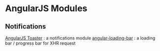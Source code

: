 # AngularJS Modules

## Notifications

[AngularJS Toaster](https://github.com/jirikavi/AngularJS-Toaster) : a notifications module
[angular-loading-bar](https://github.com/chieffancypants/angular-loading-bar) : a loading bar / progress bar for XHR request
